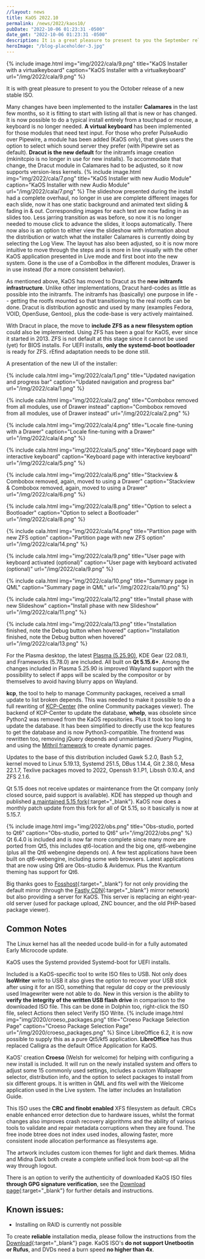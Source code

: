 ```yaml
---
//layout: news
title: KaOS 2022.10
permalink: /news/2022/kaos10/
pubDate: "2022-10-06 01:23:31 -0500"
date_gmt: "2022-10-06 01:23:31 -0500"
description: It is a great pleasure to present to you the September release of a new stable ISO. More applications are now ready to use Qt6 and Frameworks 6, the big one now being Calligra.
heroImage: "/blog-placeholder-3.jpg"
---
```


{% include image.html
            img="img/2022/cala/9.png"
            title="KaOS Installer with a virtualkeyboard"
            caption="KaOS Installer with a virtualkeyboard"
            url="/img/2022/cala/9.png" %}

It is with great pleasure to present to you the October release of a new stable ISO.

Many changes have been implemented to the installer **Calamares** in the last few months, so it is fitting to start with listing all that is new or has changed.
It is now possible to do a typical install entirely from a touchpad or mouse, a keyboard is no longer needed. **A virtual keyboard** has been implemented for those modules that need text input.
For those who prefer PulseAudio over Pipewire, a module has been added (KaOS only), that gives users the option to select which sound server they prefer (with Pipewire set as default).
**Dracut is the new default** for the initramfs image creation (mkinitcpio is no longer in use for new installs). To accommodate that change, the Dracut module in Calamares had to be adjusted, so it now supports version-less kernels.
{% include image.html
            img="img/2022/cala/7.png"
            title="KaOS Installer with new Audio Module"
            caption="KaOS Installer with new Audio Module"
            url="/img/2022/cala/7.png" %}
The slideshow presented during the install had a complete overhaul, no longer in use are complete different images for each slide, now it has one static background and animated text sliding & fading in & out. Corresponding images for each text are now fading in as slides too. Less jarring transition as was before, so now it is no longer needed to mouse click to advance the slides, it loops automatically.
There now also is an option to either view the slideshow with information about the distribution or watch what the installer Calamares is currently doing by selecting the Log View.
The layout has also been adjusted, so it is now more intuitive to move through the steps and is more in line visually with the other KaOS application presented in Live mode and first boot into the new system. Gone is the use of a ComboBox in the different modules, Drawer is in use instead (for a more consistent behavior).

As mentioned above, KaOS has moved to Dracut as the **new initramfs infrastructure**. Unlike other implementations, Dracut hard-codes as little as possible into the initramfs. The initramfs has (basically) one purpose in life -- getting the rootfs mounted so that transitioning to the real rootfs can be done. Dracut is distribution agnostic and used by many (examples Fedora, VOID, OpenSuse, Gentoo), plus the code-base is very actively maintained.

With Dracut in place, the move to **include ZFS as a new filesystem option** could also be implemented. Using ZFS has been a goal for KaOS, ever since it started in 2013. ZFS is not default at this stage since it cannot be used (yet) for BIOS installs. For UEFI installs, **only the systemd-boot bootloader** is ready for ZFS. rEfind adaptation needs to be done still.

A presentation of the new UI of the installer:

{% include cala.html
            img="img/2022/cala/1.png"
            title="Updated navigation and progress bar"
            caption="Updated navigation and progress bar"
            url="/img/2022/cala/1.png" %}

{% include cala.html
            img="img/2022/cala/2.png"
            title="Combobox removed from all modules, use of Drawer instead"
            caption="Combobox removed from all modules, use of Drawer instead"
            url="/img/2022/cala/2.png" %}

{% include cala.html
            img="img/2022/cala/4.png"
            title="Locale fine-tuning with a Drawer"
            caption="Locale fine-tuning with a Drawer"
            url="/img/2022/cala/4.png" %}

{% include cala.html
            img="img/2022/cala/5.png"
            title="Keyboard page with interactive keyboard"
            caption="Keyboard page with interactive keyboard"
            url="/img/2022/cala/5.png" %}

{% include cala.html
            img="img/2022/cala/6.png"
            title="Stackview & Combobox removed, again, moved to using a Drawer"
            caption="Stackview & Combobox removed, again, moved to using a Drawer"
            url="/img/2022/cala/6.png" %}

{% include cala.html
            img="img/2022/cala/8.png"
            title="Option to select a Bootloader"
            caption="Option to select a Bootloader"
            url="/img/2022/cala/8.png" %}

{% include cala.html
            img="img/2022/cala/14.png"
            title="Partition page with new ZFS option"
            caption="Partition page with new ZFS option"
            url="/img/2022/cala/14.png" %}

{% include cala.html
            img="img/2022/cala/9.png"
            title="User page with keyboard activated (optional)"
            caption="User page with keyboard activated (optional)"
            url="/img/2022/cala/9.png" %}

{% include cala.html
            img="img/2022/cala/10.png"
            title="Summary page in QML"
            caption="Summary page in QML"
            url="/img/2022/cala/10.png" %}

{% include cala.html
            img="img/2022/cala/12.png"
            title="Install phase with new Slideshow"
            caption="Install phase with new Slideshow"
            url="/img/2022/cala/11.png" %}

{% include cala.html
            img="img/2022/cala/13.png"
            title="Installation finished, note the Debug button when hovered"
            caption="Installation finished, note the Debug button when hovered"
            url="/img/2022/cala/13.png" %}

For the Plasma desktop, the latest [Plasma (5.25.90)](https://kde.org/announcements/plasma/5/5.25.90/), KDE Gear (22.08.1), and Frameworks (5.78.0) are included. All built on **Qt 5.15.6+**. Among the changes included in Plasma 5.25.90 is improved Wayland support with the possibility to select if apps will be scaled by the compositor or by themselves to avoid having blurry apps on Wayland.

**kcp**, the tool to help to manage Community packages, received a small update to list broken depends.
This was needed to make it possible to do a full rewriting of [KCP-Center](https://kaos-community-packages.github.io) (the online Community packages viewer).
The backend of KCP-Center to update the database, **whelp**, was obsolete since Python2 was removed from the KaOS repositories.
Plus it took too long to update the database. It has been simplified to directly use the kcp features to get the database and is now Python3-compatible.
The frontend was rewritten too, removing jQuery depends and unmaintained jQuery Plugins, and using the [Mithril framework](https://mithril.js.org) to create dynamic pages.

Updates to the base of this distribution included Gawk 5.2.0, Bash 5.2, kernel moved to Linux 5.19.13, Systemd 251.5, DBus 1.14.4, Git 2.38.0, Mesa 22.1.7, Texlive packages moved to 2022, Openssh 9.1.P1, Libssh 0.10.4, and ZFS 2.1.6.

Qt 5.15 does not receive updates or maintenance from the Qt company (only closed source, paid support is available). KDE has stepped up though and published [a maintained 5.15 fork](https://dot.kde.org/2021/04/06/announcing-kdes-qt-5-patch-collection){:target="\_blank"}. KaOS now does a monthly patch update from this fork for all of Qt 5.15, so it basically is now at 5.15.7.

{% include image.html
            img="img/2022/obs.png"
            title="Obs-studio, ported to Qt6"
            caption="Obs-studio, ported to Qt6"
            url="/img/2022/obs.png" %}
Qt 6.4.0 is included and is now far more complete since many more are ported from Qt5, this includes qt6-location and the big one, qt6-webengine (plus all the Qt6 webengine depends on). A few test applications have been built on qt6-webengine, including some web browsers. Latest applications that are now using Qt6 are Obs-studio & Avidemux. Plus the Kvantum theming has support for Qt6.

Big thanks goes to [Fosshost](https://fosshost.org/){:target="\_blank"} for not only providing the default mirror (through the [Fastly CDN](https://fosshost.org/news/fosshost-mirror-service-changes){:target="\_blank"} mirror network) but also providing a server for KaOS. This server is replacing an eight-year-old server (used for package upload, ZNC bouncer, and the old PHP-based package viewer).

## Common Notes

The Linux kernel has all the needed ucode build-in for a fully automated Early Microcode update.

KaOS uses the Systemd provided Systemd-boot for UEFI installs.

Included is a KaOS-specific tool to write ISO files to USB. Not only does **IsoWriter** write to USB it also gives the option to recover your USB stick after using it for an ISO, something that regular dd copy or the previously used Imagewriter were not able to do. New in this version is the ability to **verify the integrity of the written USB flash drive** in comparison to the downloaded ISO file. This can be done in Dolphin too, right-click the ISO file, select Actions then select Verify ISO Write.
{% include image.html
            img="img/2020/croeso_packages.png"
            title="Croeso Package Selection Page"
            caption="Croeso Package Selection Page"
            url="/img/2020/croeso_packages.png" %}
Since LibreOffice 6.2, it is now possible to supply this as a pure Qt5/kf5 application. **LibreOffice** has thus replaced Calligra as the default Office Application for KaOS.

KaOS' creation **Croeso** (Welsh for welcome) for helping with configuring a new install is included. It will run on the newly installed system and offers to adjust some 15 commonly used settings, includes a custom Wallpaper selector, distribution info, and the option to select packages to install from six different groups. It is written in QML and fits well with the Welcome application used in the Live system. The latter includes an Installation Guide.

This ISO uses the **CRC and finobt enabled** XFS filesystem as default. CRCs enable enhanced error detection due to hardware issues, whilst the format changes also improves crash recovery algorithms and the ability of various tools to validate and repair metadata corruptions when they are found. The free inode btree does not index used inodes, allowing faster, more consistent inode allocation performance as filesystems age.

The artwork includes custom icon themes for light and dark themes. Midna and Midna Dark both create a complete unified look from boot-up all the way through logout.

There is an option to verify the authenticity of downloaded KaOS ISO files **through GPG signature verification**, see the [Download page](https://kaosx.us/pages/download/#authenticity-check){:target="\_blank"} for further details and instructions.

## Known issues:

- Installing on RAID is currently not possible

To create **reliable** installation media, please follow the instructions from the [Download](http://kaosx.us/download/){:target="\_blank"} page. KaOS ISO's **do not support Unetbootin or Rufus**, and DVDs need a burn speed **no higher than 4x**.
